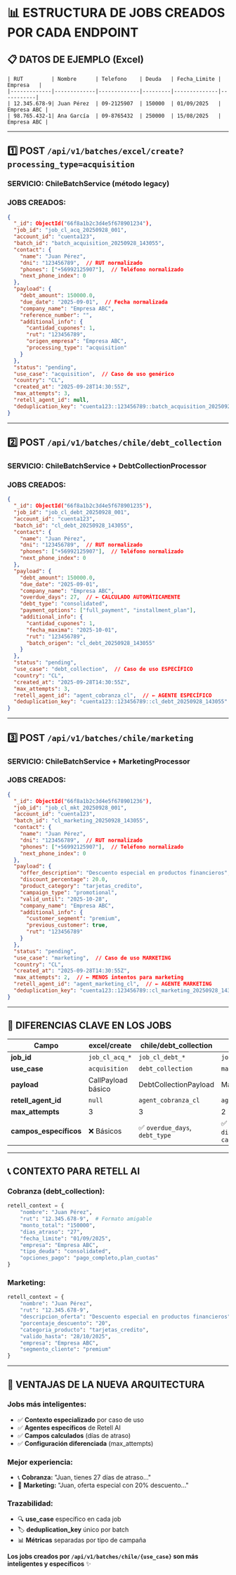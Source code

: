 # 📊 ESTRUCTURA DE JOBS CREADOS POR CADA ENDPOINT

## 📋 DATOS DE EJEMPLO (Excel)
```
| RUT         | Nombre      | Telefono    | Deuda   | Fecha_Limite | Empresa   |
|-------------|-------------|-------------|---------|--------------|-----------|
| 12.345.678-9| Juan Pérez  | 09-2125907  | 150000  | 01/09/2025   | Empresa ABC |
| 98.765.432-1| Ana García  | 09-8765432  | 250000  | 15/08/2025   | Empresa ABC |
```

---

## 1️⃣ POST `/api/v1/batches/excel/create?processing_type=acquisition`

### **SERVICIO:** ChileBatchService (método legacy)
### **JOBS CREADOS:**
```json
{
  "_id": ObjectId("66f8a1b2c3d4e5f678901234"),
  "job_id": "job_cl_acq_20250928_001",
  "account_id": "cuenta123",
  "batch_id": "batch_acquisition_20250928_143055",
  "contact": {
    "name": "Juan Pérez",
    "dni": "123456789",  // RUT normalizado
    "phones": ["+56992125907"],  // Teléfono normalizado
    "next_phone_index": 0
  },
  "payload": {
    "debt_amount": 150000.0,
    "due_date": "2025-09-01",  // Fecha normalizada
    "company_name": "Empresa ABC",
    "reference_number": "",
    "additional_info": {
      "cantidad_cupones": 1,
      "rut": "123456789",
      "origen_empresa": "Empresa ABC",
      "processing_type": "acquisition"
    }
  },
  "status": "pending",
  "use_case": "acquisition",  // Caso de uso genérico
  "country": "CL",
  "created_at": "2025-09-28T14:30:55Z",
  "max_attempts": 3,
  "retell_agent_id": null,
  "deduplication_key": "cuenta123::123456789::batch_acquisition_20250928_143055"
}
```

---

## 2️⃣ POST `/api/v1/batches/chile/debt_collection`

### **SERVICIO:** ChileBatchService + DebtCollectionProcessor
### **JOBS CREADOS:**
```json
{
  "_id": ObjectId("66f8a1b2c3d4e5f678901235"),
  "job_id": "job_cl_debt_20250928_001",
  "account_id": "cuenta123", 
  "batch_id": "cl_debt_20250928_143055",
  "contact": {
    "name": "Juan Pérez",
    "dni": "123456789",  // RUT normalizado
    "phones": ["+56992125907"],  // Teléfono normalizado
    "next_phone_index": 0
  },
  "payload": {
    "debt_amount": 150000.0,
    "due_date": "2025-09-01",
    "company_name": "Empresa ABC",
    "overdue_days": 27,  // ← CALCULADO AUTOMÁTICAMENTE
    "debt_type": "consolidated",
    "payment_options": ["full_payment", "installment_plan"],
    "additional_info": {
      "cantidad_cupones": 1,
      "fecha_maxima": "2025-10-01",
      "rut": "123456789",
      "batch_origen": "cl_debt_20250928_143055"
    }
  },
  "status": "pending",
  "use_case": "debt_collection",  // Caso de uso ESPECÍFICO
  "country": "CL",
  "created_at": "2025-09-28T14:30:55Z",
  "max_attempts": 3,
  "retell_agent_id": "agent_cobranza_cl",  // ← AGENTE ESPECÍFICO
  "deduplication_key": "cuenta123::123456789::cl_debt_20250928_143055"
}
```

---

## 3️⃣ POST `/api/v1/batches/chile/marketing`

### **SERVICIO:** ChileBatchService + MarketingProcessor  
### **JOBS CREADOS:**
```json
{
  "_id": ObjectId("66f8a1b2c3d4e5f678901236"),
  "job_id": "job_cl_mkt_20250928_001",
  "account_id": "cuenta123",
  "batch_id": "cl_marketing_20250928_143055", 
  "contact": {
    "name": "Juan Pérez",
    "dni": "123456789",  // RUT normalizado
    "phones": ["+56992125907"],  // Teléfono normalizado
    "next_phone_index": 0
  },
  "payload": {
    "offer_description": "Descuento especial en productos financieros",
    "discount_percentage": 20.0,
    "product_category": "tarjetas_credito", 
    "campaign_type": "promotional",
    "valid_until": "2025-10-28",
    "company_name": "Empresa ABC",
    "additional_info": {
      "customer_segment": "premium",
      "previous_customer": true,
      "rut": "123456789"
    }
  },
  "status": "pending",
  "use_case": "marketing",  // Caso de uso MARKETING
  "country": "CL",
  "created_at": "2025-09-28T14:30:55Z", 
  "max_attempts": 2,  // ← MENOS intentos para marketing
  "retell_agent_id": "agent_marketing_cl",  // ← AGENTE MARKETING
  "deduplication_key": "cuenta123::123456789::cl_marketing_20250928_143055"
}
```

---

## 🎯 DIFERENCIAS CLAVE EN LOS JOBS

| **Campo** | **excel/create** | **chile/debt_collection** | **chile/marketing** |
|-----------|------------------|---------------------------|---------------------|
| **job_id** | `job_cl_acq_*` | `job_cl_debt_*` | `job_cl_mkt_*` |
| **use_case** | `acquisition` | `debt_collection` | `marketing` |
| **payload** | CallPayload básico | DebtCollectionPayload | MarketingPayload |
| **retell_agent_id** | `null` | `agent_cobranza_cl` | `agent_marketing_cl` |
| **max_attempts** | 3 | 3 | 2 |
| **campos_específicos** | ❌ Básicos | ✅ `overdue_days`, `debt_type` | ✅ `discount_percentage`, `campaign_type` |

---

## 📞 CONTEXTO PARA RETELL AI

### **Cobranza (debt_collection):**
```python
retell_context = {
    "nombre": "Juan Pérez",
    "rut": "12.345.678-9",  # Formato amigable
    "monto_total": "150000",
    "dias_atraso": "27", 
    "fecha_limite": "01/09/2025",
    "empresa": "Empresa ABC",
    "tipo_deuda": "consolidated",
    "opciones_pago": "pago_completo,plan_cuotas"
}
```

### **Marketing:**
```python
retell_context = {
    "nombre": "Juan Pérez",
    "rut": "12.345.678-9",
    "descripcion_oferta": "Descuento especial en productos financieros", 
    "porcentaje_descuento": "20",
    "categoria_producto": "tarjetas_credito",
    "valido_hasta": "28/10/2025",
    "empresa": "Empresa ABC",
    "segmento_cliente": "premium"
}
```

---

## 🚀 VENTAJAS DE LA NUEVA ARQUITECTURA

### **Jobs más inteligentes:**
- ✅ **Contexto especializado** por caso de uso
- ✅ **Agentes específicos** de Retell AI  
- ✅ **Campos calculados** (días de atraso)
- ✅ **Configuración diferenciada** (max_attempts)

### **Mejor experiencia:**
- 📞 **Cobranza:** "Juan, tienes 27 días de atraso..."
- 🎯 **Marketing:** "Juan, oferta especial con 20% descuento..."

### **Trazabilidad:**
- 🔍 **use_case** específico en cada job
- 🏷️ **deduplication_key** único por batch
- 📊 **Métricas** separadas por tipo de campaña

**Los jobs creados por `/api/v1/batches/chile/{use_case}` son más inteligentes y específicos** ✨